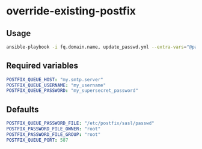 # override-existing-postfix

## Usage

```bash
ansible-playbook -i fq.domain.name, update_passwd.yml --extra-vars="@path_to_vars.yml"
```

## Required variables

```yaml
POSTFIX_QUEUE_HOST: "my.smtp.server"
POSTFIX_QUEUE_USERNAME: "my_username"
POSTFIX_QUEUE_PASSWORD: "my_supersecret_password"
```

## Defaults

```yaml
POSTFIX_QUEUE_PASSWORD_FILE: "/etc/postfix/sasl/passwd"
POSTFIX_PASSWORD_FILE_OWNER: "root"
POSTFIX_PASSWORD_FILE_GROUP: "root"
POSTFIX_QUEUE_PORT: 587
```
